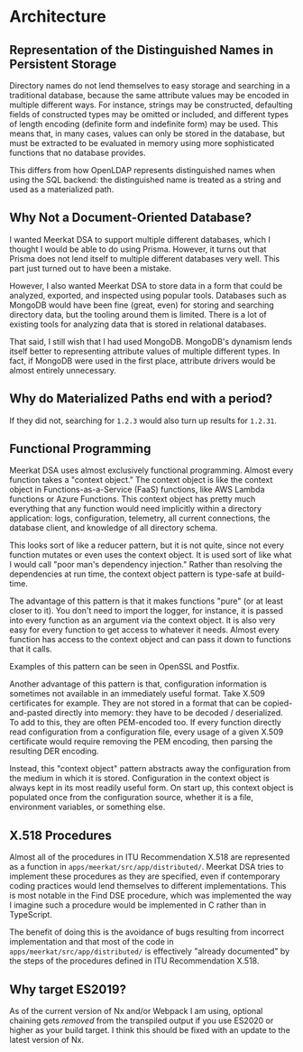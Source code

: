 # Architecture

## Representation of the Distinguished Names in Persistent Storage

Directory names do not lend themselves to easy storage and searching in a
traditional database, because the same attribute values may be encoded in
multiple different ways. For instance, strings may be constructed, defaulting
fields of constructed types may be omitted or included, and different types
of length encoding (definite form and indefinite form) may be used. This means
that, in many cases, values can only be stored in the database, but must be
extracted to be evaluated in memory using more sophisticated functions that
no database provides.

This differs from how OpenLDAP represents distinguished names when using the
SQL backend: the distinguished name is treated as a string and used as a
materialized path.

## Why Not a Document-Oriented Database?

I wanted Meerkat DSA to support multiple different databases, which I thought
I would be able to do using Prisma. However, it turns out that Prisma does not
lend itself to multiple different databases very well. This part just turned
out to have been a mistake.

However, I also wanted Meerkat DSA to store data in a form that could be
analyzed, exported, and inspected using popular tools. Databases such as
MongoDB would have been fine (great, even) for storing and searching directory
data, but the tooling around them is limited. There is a lot of existing tools
for analyzing data that is stored in relational databases.

That said, I still wish that I had used MongoDB. MongoDB's dynamism lends
itself better to representing attribute values of multiple different types.
In fact, if MongoDB were used in the first place, attribute drivers would be
almost entirely unnecessary.

## Why do Materialized Paths end with a period?

If they did not, searching for `1.2.3` would also turn up results for `1.2.31`.

<!-- ## Search Filtering

Search filtering functions must take the entire family grouping at a time,
because  -->

## Functional Programming

Meerkat DSA uses almost exclusively functional programming. Almost every
function takes a "context object." The context object is like the context
object in Functions-as-a-Service (FaaS) functions, like AWS Lambda functions or
Azure Functions. This context object has pretty much everything that any
function would need implicitly within a directory application: logs,
configuration, telemetry, all current connections, the database client, and
knowledge of all directory schema.

This looks sort of like a reducer pattern, but it is not quite, since not every
function mutates or even uses the context object. It is used sort of like what
I would call "poor man's dependency injection." Rather than resolving the
dependencies at run time, the context object pattern is type-safe at
build-time.

The advantage of this pattern is that it makes functions "pure" (or at least
closer to it). You don't need to import the logger, for instance, it is passed
into every function as an argument via the context object. It is also very easy
for every function to get access to whatever it needs. Almost every function
has access to the context object and can pass it down to functions that it
calls.

Examples of this pattern can be seen in OpenSSL and Postfix.

Another advantage of this pattern is that, configuration information is
sometimes not available in an immediately useful format. Take X.509 certificates
for example. They are not stored in a format that can be copied-and-pasted
directly into memory: they have to be decoded / deserialized. To add to this,
they are often PEM-encoded too. If every function directly read configuration
from a configuration file, every usage of a given X.509 certificate would
require removing the PEM encoding, then parsing the resulting DER encoding.

Instead, this "context object" pattern abstracts away the configuration from the
medium in which it is stored. Configuration in the context object is always
kept in its most readily useful form. On start up, this context object is
populated once from the configuration source, whether it is a file, environment
variables, or something else.

## X.518 Procedures

Almost all of the procedures in ITU Recommendation X.518 are represented as a
function in `apps/meerkat/src/app/distributed/`. Meerkat DSA tries to implement
these procedures as they are specified, even if contemporary coding practices
would lend themselves to different implementations. This is most notable in the
Find DSE procedure, which was implemented the way I imagine such a
procedure would be implemented in C rather than in TypeScript.

The benefit of doing this is the avoidance of bugs resulting from incorrect
implementation and that most of the code in `apps/meerkat/src/app/distributed/`
is effectively "already documented" by the steps of the procedures defined in
ITU Recommendation X.518.

## Why target ES2019?

As of the current version of Nx and/or Webpack I am using, optional chaining
gets _removed_ from the transpiled output if you use ES2020 or higher as your
build target. I think this should be fixed with an update to the latest version
of Nx.
